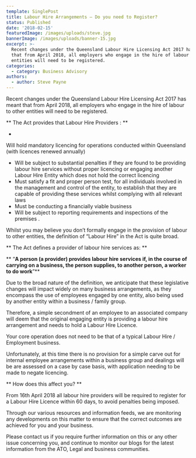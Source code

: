 ```yaml
---
template: SinglePost
title: Labour Hire Arrangements – Do you need to Register?
status: Published
date: '2018-02-15'
featuredImage: /images/uploads/steve.jpg
bannerImage: /images/uploads/banner-15.jpg
excerpt: >-
  Recent changes under the Queensland Labour Hire Licensing Act 2017 has meant
  that from April 2018, all employers who engage in the hire of labour to other
  entities will need to be registered.
categories:
  - category: Business Advisory
authors:
  - author: Steve Payne
---
```


Recent changes under the Queensland Labour Hire Licensing Act 2017 has meant that from April 2018, all employers who engage in the hire of labour to other entities will need to be registered.

**
The Act provides that Labour Hire Providers :
**

-

Will hold mandatory licencing for operations conducted within Queensland (with licences renewed annually)

- Will be subject to substantial penalties if they are found to be providing labour hire services without proper licencing or engaging another Labour Hire Entity which does not hold the correct licencing
- Must satisfy a fit and proper person test, for all individuals involved in the management and control of the entity, to establish that they are capable of providing these services whilst complying with all relevant laws
- Must be conducting a financially viable business
- Will be subject to reporting requirements and inspections of the premises
  .

Whilst you may believe you don’t formally engage in the provision of labour to other entities, the definition of “Labour Hire” in the Act is quite broad.

**
The Act defines a provider of labour hire services as:
**

**
“**A person (a provider) provides labour hire services if, in the course of carrying on a business, the person supplies, to another person, a worker to do work**”**

Due to the broad nature of the definition, we anticipate that these legislative changes will impact widely on many business arrangements, as they encompass the use of employees engaged by one entity, also being used by another entity within a business / family group.

Therefore, a simple secondment of an employee to an associated company will deem that the original engaging entity is providing a labour hire arrangement and needs to hold a Labour Hire Licence.

Your core operation does not need to be that of a typical Labour Hire / Employment business.

Unfortunately, at this time there is no provision for a simple carve out for internal employee arrangements within a business group and dealings will be are assessed on a case by case basis, with application needing to be made to negate licencing.

**
How does this affect you?
**

From 16th April 2018 all labour hire providers will be required to register for a Labour Hire Licence within 60 days, to avoid penalties being imposed.

Through our various resources and information feeds, we are monitoring any developments on this matter to ensure that the correct outcomes are achieved for you and your business.

Please contact us if you require further information on this or any other issue concerning you, and continue to monitor our blogs for the latest information from the ATO, Legal and business communities.
